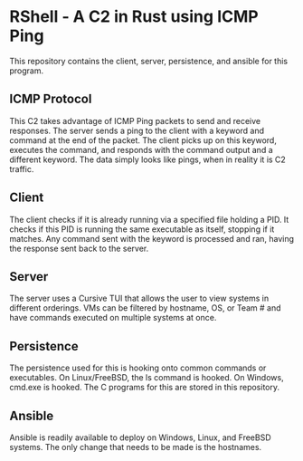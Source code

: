 # RShell - A C2 in Rust using ICMP Ping

This repository contains the client, server, persistence, and ansible for this program.

## ICMP Protocol

This C2 takes advantage of ICMP Ping packets to send and receive responses. The server sends a ping to the client with a keyword and command at the end of the packet. The client picks up on this keyword, executes the command, and responds with the command output and a different keyword. The data simply looks like pings, when in reality it is C2 traffic.

## Client

The client checks if it is already running via a specified file holding a PID. It checks if this PID is running the same executable as itself, stopping if it matches. Any command sent with the keyword is processed and ran, having the response sent back to the server.

## Server

The server uses a Cursive TUI that allows the user to view systems in different orderings. VMs can be filtered by hostname, OS, or Team # and have commands executed on multiple systems at once.

## Persistence

The persistence used for this is hooking onto common commands or executables. On Linux/FreeBSD, the ls command is hooked. On Windows, cmd.exe is hooked. The C programs for this are stored in this repository.

## Ansible

Ansible is readily available to deploy on Windows, Linux, and FreeBSD systems. The only change that needs to be made is the hostnames.